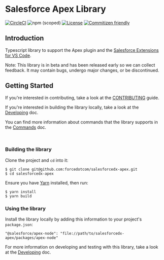 # Salesforce Apex Library

[![CircleCI](https://circleci.com/gh/forcedotcom/salesforcedx-apex.svg?style=svg&circle-token=5869ea795e44e1b737f2f2a86fd51cdc2ac08629)](https://circleci.com/gh/forcedotcom/salesforcedx-apex)
![npm (scoped)](https://img.shields.io/npm/v/@salesforce/plugin-apex)
[![License](https://img.shields.io/badge/License-BSD%203--Clause-blue.svg)](https://opensource.org/licenses/BSD-3-Clause)
[![Commitizen friendly](https://img.shields.io/badge/commitizen-friendly-brightgreen.svg)](http://commitizen.github.io/cz-cli/)

## Introduction
Typescript library to support the Apex plugin and the [Salesforce Extensions for VS Code](https://github.com/forcedotcom/salesforcedx-vscode/).

Note: This library is in beta and has been released early so we can collect feedback. It may contain bugs, undergo major changes, or be discontinued.


## Getting Started

If you're interested in contributing, take a look at the [CONTRIBUTING](../../CONTRIBUTING.md) guide.

If you're interested in building the library locally, take a look at the [Developing](./contributing/developing.md) doc.

You can find more information about commands that the library supports in the [Commands](../../contributing/commands.md) doc.

<br />

### Building the library

Clone the project and `cd` into it:

```
$ git clone git@github.com:forcedotcom/salesforcedx-apex.git
$ cd salesforcedx-apex
```

Ensure you have [Yarn](https://yarnpkg.com/) installed, then run:

```
$ yarn install
$ yarn build
```


### Using the library 

Install the library locally by adding this information to your project's `package.json`:

```
"@salesforce/apex-node": "file://path/to/salesforcedx-apex/packages/apex-node"
```

For more information on developing and testing with this library, take a look at the [Developing](./developing.md) doc.
